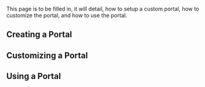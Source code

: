 This page is to be filled in, it will detail, how to setup a custom portal, how to customize the portal, and how to use the portal.

## Creating a Portal

## Customizing a Portal

## Using a Portal